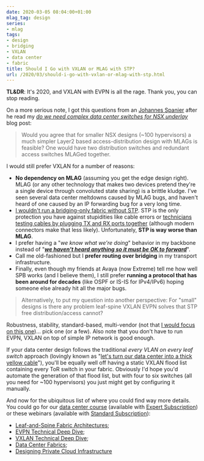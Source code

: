 ```yaml
---
date: 2020-03-05 08:04:00+01:00
mlag_tag: design
series:
- mlag
tags:
- design
- bridging
- VXLAN
- data center
- fabric
title: Should I Go with VXLAN or MLAG with STP?
url: /2020/03/should-i-go-with-vxlan-or-mlag-with-stp.html
---
```

**TL&DR**: It's 2020, and VXLAN with EVPN is all the rage. Thank you, you can stop reading.

On a more serious note, I got this questions from an [Johannes Spanier](https://www.linkedin.com/in/johannes-spanier/) after he read my *[do we need complex data center switches for NSX underlay](/2020/02/do-we-need-complex-data-center-switches.html)* blog post:

> Would you agree that for smaller NSX designs (\~100 hypervisors) a much simpler Layer2 based access-distribution design with MLAGs is feasible? One would have two distribution switches and redundant access switches MLAGed together.

I would still prefer VXLAN for a number of reasons:
<!--more-->
-   **No dependency on MLAG** (assuming you get the edge design right). MLAG (or any other technology that makes two devices pretend they're a single device through convoluted state sharing) is a brittle kludge. I've seen several data center meltdowns caused by MLAG bugs, and haven't heard of one caused by an IP forwarding bug for a very long time.
-   [I wouldn't run a bridging-only fabric without STP](/2014/08/stp-and-expert-beginners.html). STP is the only protection you have against stupidities like cable errors or [technicians testing cables by plugging TX and RX ports together](/2012/04/stp-loops-strike-again.html) (although modern connectors make that less likely). Unfortunately, **STP is way worse than MLAG**.
-   I prefer having a "*we know what we're doing*" behavior in my backbone instead of "*[**we haven't heard anything so it must be OK to forward**](/2014/07/is-stp-really-evil.html)*".
-   Call me old-fashioned but I **prefer routing over bridging** in my transport infrastructure.
-   Finally, even though my friends at Avaya (now Extreme) tell me how well SPB works (and I believe them), I still prefer **running a protocol that has been around for decades** (like OSPF or IS-IS for IPv4/IPv6) hoping someone else already hit all the major bugs.

> Alternatively, to put my question into another perspective: For "small" designs is there any problem leaf-spine VXLAN EVPN solves that STP free distribution/access cannot?

Robustness, stability, standard-based, multi-vendor (not that [I would focus on this one](/2020/02/pragmatic-evpn-designs.html))... pick one (or a few). Also note that you don't have to run EVPN, VXLAN on top of simple IP network is good enough.

If your data center design follows the traditional *every VLAN on every leaf switch* approach (lovingly known as "[let's turn our data center into a thick yellow cable](/2015/04/what-is-layer-2-and-why-do-we-need-it.html)"), you'll be equally well off having a static VXLAN flood list containing every ToR switch in your fabric. Obviously I'd hope you'd automate the generation of that flood list, but with four to six switches (all you need for \~100 hypervisors) you just might get by configuring it manually.

And now for the ubiquitous list of where you could find way more details. You could go for our [data center course](https://www.ipspace.net/Building_Next-Generation_Data_Center) (available with [Expert Subscription](https://www.ipspace.net/Subscription/Individual)) or these webinars (available with [Standard Subscription](https://www.ipspace.net/Subscription/Individual)):

-   [Leaf-and-Spine Fabric Architectures](https://www.ipspace.net/Leaf-and-Spine_Fabric_Architectures);
-   [EVPN Technical Deep Dive](https://www.ipspace.net/EVPN_Technical_Deep_Dive);
-   [VXLAN Technical Deep Dive](https://www.ipspace.net/VXLAN_Technical_Deep_Dive);
-   [Data Center Fabrics](https://www.ipspace.net/Data_Center_Fabrics);
-   [Designing Private Cloud Infrastructure](https://www.ipspace.net/Designing_Private_Cloud_Infrastructure)
